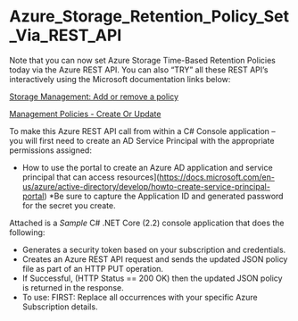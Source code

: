 # Azure_Storage_Retention_Policy_Set_Via_REST_API

Note that you can now set Azure Storage Time-Based Retention Policies today via the Azure REST API. You can also “TRY” all these REST API’s interactively using the Microsoft documentation links below: 

   [Storage Management: Add or remove a policy](https://docs.microsoft.com/en-us/azure/storage/blobs/storage-lifecycle-management-concepts#add-or-remove-a-policy)

   [Management Policies - Create Or Update](https://docs.microsoft.com/en-us/rest/api/storagerp/managementpolicies/createorupdate)

To make this Azure REST API call from within a C# Console application – you will first need to create an AD Service Principal with the appropriate permissions assigned:
 * How to use the portal to create an Azure AD application and service principal that can access resources](https://docs.microsoft.com/en-us/azure/active-directory/develop/howto-create-service-principal-portal)
*Be sure to capture the Application ID and generated password for the secret you create.

Attached is a *Sample* C# .NET Core (2.2) console application that does the following:
*	Generates a security token based on your subscription and credentials.
*	Creates an Azure REST API request and sends the updated JSON policy file as part of an HTTP PUT operation.
*	If Successful, (HTTP Status == 200 OK) then the updated JSON policy is returned in the response.
*	To use: FIRST: Replace all <YOUR INFO> occurrences with your specific Azure Subscription details.
